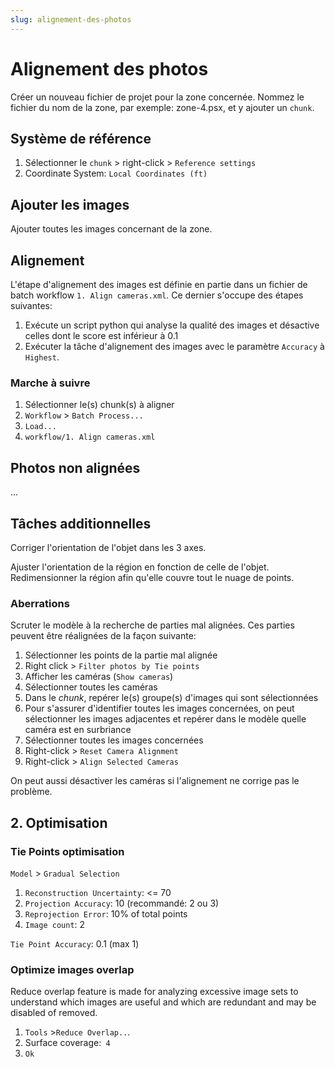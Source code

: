 ```yaml
---
slug: alignement-des-photos
---
```

# Alignement des photos

Créer un nouveau fichier de projet pour la zone concernée. Nommez le fichier du nom de la zone, par exemple: zone-4.psx, et y ajouter un `chunk`.

## Système de référence

1. Sélectionner le `chunk` > right-click > `Reference settings`
2. Coordinate System: `Local Coordinates (ft)`

## Ajouter les images

Ajouter toutes les images concernant de la zone.

## Alignement

L'étape d'alignement des images est définie en partie dans un fichier de batch workflow `1. Align cameras.xml`. Ce dernier s'occupe des étapes suivantes:

1. Exécute un script python qui analyse la qualité des images et désactive celles dont le score est inférieur à 0.1
2. Exécuter la tâche d'alignement des images avec le paramètre `Accuracy` à `Highest`.

### Marche à suivre

1. Sélectionner le(s) chunk(s) à aligner
2. `Workflow` > `Batch Process...`
3. `Load...`
4. `workflow/1. Align cameras.xml`

## Photos non alignées

...

## Tâches additionnelles

Corriger l'orientation de l'objet dans les 3 axes.

Ajuster l'orientation de la région en fonction de celle de l'objet. Redimensionner la région afin qu'elle couvre tout le nuage de points.

### Aberrations

Scruter le modèle à la recherche de parties mal alignées. Ces parties peuvent être réalignées de la façon suivante:

1. Sélectionner les points de la partie mal alignée
2. Right click > `Filter photos by Tie points`
3. Afficher les caméras (`Show cameras`)
4. Sélectionner toutes les caméras
5. Dans le _chunk_, repérer le(s) groupe(s) d'images qui sont sélectionnées
6. Pour s'assurer d'identifier toutes les images concernées, on peut sélectionner les images adjacentes et repérer dans le modèle quelle caméra est en surbriance
7. Sélectionner toutes les images concernées
8. Right-click > `Reset Camera Alignment`
9. Right-click > `Align Selected Cameras`

On peut aussi désactiver les caméras si l'alignement ne corrige pas le problème.

## 2. Optimisation

### Tie Points optimisation

`Model` > `Gradual Selection`

1. `Reconstruction Uncertainty`: &lt;= 70
2. `Projection Accuracy`: 10 (recommandé: 2 ou 3)
3. `Reprojection Error`: 10% of total points
4. `Image count`: 2

`Tie Point Accuracy`: 0.1 (max 1)

### Optimize images overlap

Reduce overlap feature is made for analyzing excessive image sets to understand which images are useful and which are redundant and may be disabled of removed.

1. `Tools` >`Reduce Overlap..`.
2. Surface coverage:` 4`
3. `Ok`
